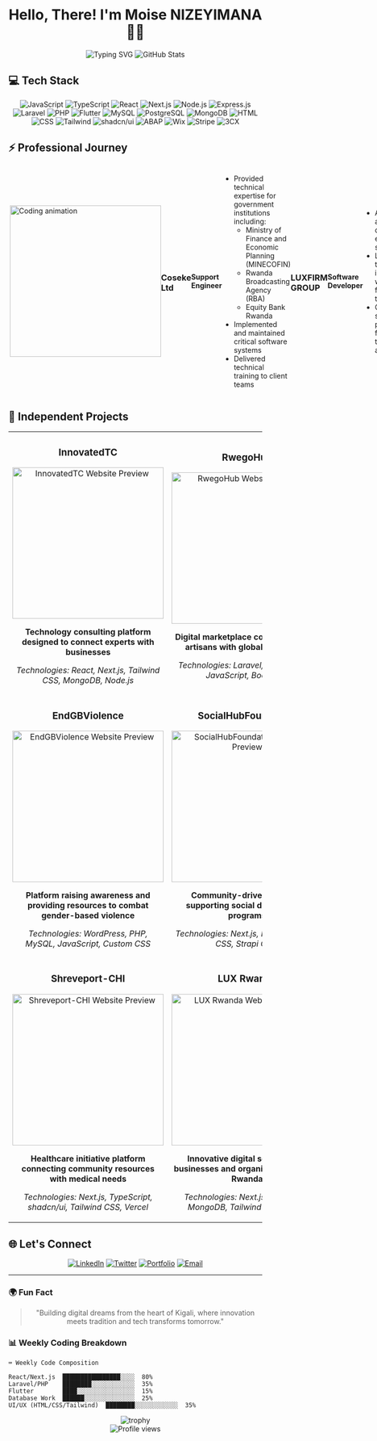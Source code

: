 <div align="center">
  
# Hello, There! I'm Moise NIZEYIMANA 👨‍💻

  <img src="https://readme-typing-svg.herokuapp.com?font=Fira+Code&weight=600&size=28&duration=3000&pause=1000&color=2E77F2&center=true&vCenter=true&random=false&width=600&height=70&lines=Software+Engineer;Problem+Solver;Creative+Thinker;Open+Source+Enthusiast" alt="Typing SVG" />
  
  <img src="https://github-readme-stats.vercel.app/api?username=KNMoise&show_icons=true&theme=tokyonight&hide_border=true&include_all_commits=true&count_private=true" alt="GitHub Stats" />
</div>

## 💻 Tech Stack

<div align="center">
  
  ![JavaScript](https://img.shields.io/badge/JavaScript-F7DF1E?style=for-the-badge&logo=javascript&logoColor=black)
  ![TypeScript](https://img.shields.io/badge/TypeScript-3178C6?style=for-the-badge&logo=typescript&logoColor=white)
  ![React](https://img.shields.io/badge/React-61DAFB?style=for-the-badge&logo=react&logoColor=black)
  ![Next.js](https://img.shields.io/badge/Next.js-000000?style=for-the-badge&logo=next.js&logoColor=white)
  ![Node.js](https://img.shields.io/badge/Node.js-339933?style=for-the-badge&logo=nodedotjs&logoColor=white)
  ![Express.js](https://img.shields.io/badge/Express.js-000000?style=for-the-badge&logo=express&logoColor=white)
  ![Laravel](https://img.shields.io/badge/Laravel-FF2D20?style=for-the-badge&logo=laravel&logoColor=white)
  ![PHP](https://img.shields.io/badge/PHP-777BB4?style=for-the-badge&logo=php&logoColor=white)
  ![Flutter](https://img.shields.io/badge/Flutter-02569B?style=for-the-badge&logo=flutter&logoColor=white)
  ![MySQL](https://img.shields.io/badge/MySQL-4479A1?style=for-the-badge&logo=mysql&logoColor=white)
  ![PostgreSQL](https://img.shields.io/badge/PostgreSQL-4169E1?style=for-the-badge&logo=postgresql&logoColor=white)
  ![MongoDB](https://img.shields.io/badge/MongoDB-47A248?style=for-the-badge&logo=mongodb&logoColor=white)
  ![HTML](https://img.shields.io/badge/HTML5-E34F26?style=for-the-badge&logo=html5&logoColor=white)
  ![CSS](https://img.shields.io/badge/CSS3-1572B6?style=for-the-badge&logo=css3&logoColor=white)
  ![Tailwind](https://img.shields.io/badge/Tailwind_CSS-06B6D4?style=for-the-badge&logo=tailwind-css&logoColor=white)
  ![shadcn/ui](https://img.shields.io/badge/shadcn/ui-000000?style=for-the-badge&logo=react&logoColor=white)
  ![ABAP](https://img.shields.io/badge/ABAP-0FAAFF?style=for-the-badge&logo=sap&logoColor=white)
  ![Wix](https://img.shields.io/badge/Wix-0C6EFC?style=for-the-badge&logo=wix&logoColor=white)
  ![Stripe](https://img.shields.io/badge/Stripe-008CDD?style=for-the-badge&logo=stripe&logoColor=white)
  ![3CX](https://img.shields.io/badge/3CX-0d7e35?style=for-the-badge&logo=3cx&logoColor=white)
  
</div>

## ⚡ Professional Journey

<div style="display: flex; align-items: center;">
  <img align="right" width="300" src="https://media.giphy.com/media/qgQUggAC3Pfv687qPC/giphy.gif" alt="Coding animation" />

  ### Coseke Ltd
  **Support Engineer**
  - Provided technical expertise for government institutions including:
    - Ministry of Finance and Economic Planning (MINECOFIN)
    - Rwanda Broadcasting Agency (RBA)
    - Equity Bank Rwanda
  - Implemented and maintained critical software systems
  - Delivered technical training to client teams

  ### LUXFIRM GROUP
  **Software Developer**
  - Architected and developed enterprise solutions
  - Led technical integration with cross-functional teams
  - Optimized system performance for high-traffic applications
</div>

## 🚀 Independent Projects

<table>
  <tr>
    <td width="50%">
      <h3 align="center">InnovatedTC</h3>
      <div align="center">
        <a href="https://www.innovatedtc.com/" target="_blank">
          <img src="https://api.microlink.io?url=https%3A%2F%2Fwww.innovatedtc.com&screenshot=true&meta=false&embed=screenshot.url" width="300" alt="InnovatedTC Website Preview"/>
        </a>
        <p><strong>Technology consulting platform designed to connect experts with businesses</strong></p>
        <p><em>Technologies: React, Next.js, Tailwind CSS, MongoDB, Node.js</em></p>
      </div>
    </td>
    <td width="50%">
      <h3 align="center">RwegoHub</h3>
      <div align="center">
        <a href="https://www.rwegohub.com/" target="_blank">
          <img src="https://api.microlink.io?url=https%3A%2F%2Fwww.rwegohub.com&screenshot=true&meta=false&embed=screenshot.url" width="300" alt="RwegoHub Website Preview"/>
        </a>
        <p><strong>Digital marketplace connecting local artisans with global consumers</strong></p>
        <p><em>Technologies: Laravel, PHP, MySQL, JavaScript, Bootstrap</em></p>
      </div>
    </td>
  </tr>
  <tr>
    <td width="50%">
      <h3 align="center">EndGBViolence</h3>
      <div align="center">
        <a href="https://www.endgbviolence.com/" target="_blank">
          <img src="https://api.microlink.io?url=https%3A%2F%2Fwww.endgbviolence.com&screenshot=true&meta=false&embed=screenshot.url" width="300" alt="EndGBViolence Website Preview"/>
        </a>
        <p><strong>Platform raising awareness and providing resources to combat gender-based violence</strong></p>
        <p><em>Technologies: WordPress, PHP, MySQL, JavaScript, Custom CSS</em></p>
      </div>
    </td>
    <td width="50%">
      <h3 align="center">SocialHubFoundation</h3>
      <div align="center">
        <a href="https://socialhubfoundation.org/" target="_blank">
          <img src="https://api.microlink.io?url=https%3A%2F%2Fsocialhubfoundation.org&screenshot=true&meta=false&embed=screenshot.url" width="300" alt="SocialHubFoundation Website Preview"/>
        </a>
        <p><strong>Community-driven initiative supporting social development programs</strong></p>
        <p><em>Technologies: Next.js, React, Tailwind CSS, Strapi CMS</em></p>
      </div>
    </td>
  </tr>
  <tr>
    <td width="50%">
      <h3 align="center">Shreveport-CHI</h3>
      <div align="center">
        <a href="https://shreveport-chi.vercel.app/" target="_blank">
          <img src="https://api.microlink.io?url=https%3A%2F%2Fshreveport-chi.vercel.app&screenshot=true&meta=false&embed=screenshot.url" width="300" alt="Shreveport-CHI Website Preview"/>
        </a>
        <p><strong>Healthcare initiative platform connecting community resources with medical needs</strong></p>
        <p><em>Technologies: Next.js, TypeScript, shadcn/ui, Tailwind CSS, Vercel</em></p>
      </div>
    </td>
    <td width="50%">
      <h3 align="center">LUX Rwanda</h3>
      <div align="center">
        <a href="https://lux.rw/" target="_blank">
          <img src="https://api.microlink.io?url=https%3A%2F%2Flux.rw&screenshot=true&meta=false&embed=screenshot.url" width="300" alt="LUX Rwanda Website Preview"/>
        </a>
        <p><strong>Innovative digital solutions for businesses and organizations across Rwanda</strong></p>
        <p><em>Technologies: Next.js, Express.js, MongoDB, Tailwind CSS, Stripe</em></p>
      </div>
    </td>
  </tr>
</table>

## 🌐 Let's Connect

<div align="center">
  
  [![LinkedIn](https://img.shields.io/badge/LinkedIn-0A66C2?style=for-the-badge&logo=linkedin&logoColor=white)](https://www.linkedin.com/in/se-moise/)
  [![Twitter](https://img.shields.io/badge/Twitter-1DA1F2?style=for-the-badge&logo=twitter&logoColor=white)](https://x.com/DevMoise)
  [![Portfolio](https://img.shields.io/badge/Portfolio-000000?style=for-the-badge&logo=vercel&logoColor=white)](https://nmoise.com)
  [![Email](https://img.shields.io/badge/Email-EA4335?style=for-the-badge&logo=gmail&logoColor=white)](mailto:n.moise.ob@gmail.com)
  
</div>

---

### 🌍 Fun Fact
<div align="center">
  <blockquote>
    "Building digital dreams from the heart of Kigali, where innovation meets tradition and tech transforms tomorrow."
  </blockquote>
</div>

### 📊 Weekly Coding Breakdown

```
⌨️ Weekly Code Composition

React/Next.js  ████████████████░░░░  80%
Laravel/PHP    ████████░░░░░░░░░░░░  35%
Flutter        ████░░░░░░░░░░░░░░░░  15%
Database Work  ██████░░░░░░░░░░░░░░  25%
UI/UX (HTML/CSS/Tailwind)  ████████░░░░░░░░░░░░  35%
```

<div align="center">
  <img src="https://github-profile-trophy.vercel.app/?username=KNMoise&theme=tokyonight&no-frame=true&row=1&column=7" alt="trophy" />
</div>

<div align="center">
  <img src="https://komarev.com/ghpvc/?username=KNMoise&style=flat-square&color=blue" alt="Profile views" />
</div>
